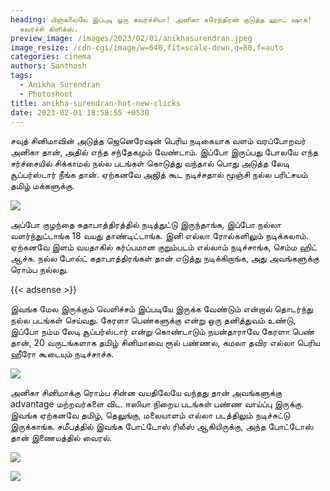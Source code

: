 ```yaml
---
heading: பிஞ்சுலையே இப்புடி ஒரு கவர்ச்சியா! அனிகா சுரேந்திரன் குடுத்த ஹாட் ஷாக்!
  கவர்ச்சி கிளிக்ஸ்.
preview_image: /images/2023/02/01/anikhasurendran.jpeg
image_resize: /cdn-cgi/image/w=640,fit=scale-down,q=80,f=auto
categories: cinema
authors: Santhosh
tags:
  - Anikha Surendran
  - Photoshoot
title: anikha-surendran-hot-new-clicks
date: 2023-02-01 18:58:55 +0530
---
```

சவுத் சினிமாவின் அடுத்த ஜெனெரேஷன் பெரிய நடிகையாக வளம் வரப்போறவர் அனிகா தான், அதில் எந்த சந்தேகமும் வேண்டாம். இப்போ இருப்பது போலயே எந்த சர்ச்சையில் சிக்காமல் நல்ல படங்கள் கொடுத்து வந்தால் பொது அடுத்த லேடி சூப்பர்ஸ்டார் நீங்க தான். ஏற்கனவே அஜித் கூட நடிச்சதால் மூஞ்சி நல்ல பரிட்சயம் தமிழ் மக்களுக்கு.



![](/images/2023/02/01/anikhasurendran-hot-new-clicks.jpeg)

அப்போ குழந்தை கதாபாத்திரத்தில் நடித்துட்டு இருந்தாங்க, இப்போ நல்லா வளர்ந்துட்டாங்க 18 வயது தாண்டிட்டாங்க. இனி எல்லா ரோல்களிலும் நடிக்கலாம். ஏற்கனவே இளம் வயதாகில் கர்ப்பமான குறும்படம் எல்லாம் நடிச்சாங்க, செம்ம ஹிட் ஆச்சு. நல்ல போல்ட் கதாபாத்திரங்கள் தான் எடுத்து நடிக்கிறாங்க, அது அவங்களுக்கு ரொம்ப நல்லது.

{{< adsense >}}

இவங்க மேல இருக்கும் வெளிச்சம் இப்படியே இருக்க வேண்டும் என்றால் தொடர்ந்து நல்ல படங்கள் செய்வது. கேரளா பெண்களுக்கு என்று ஒரு தனித்துவம் உண்டு, இப்போ நம்ம லேடி சூப்பர்ஸ்டார் என்று கொண்டாடும் நயன்தாராவே கேரளா பெண் தான், 20 வருடங்களாக தமிழ் சினிமாவை ரூல் பண்ணல, கமலா தவிர எல்லா பெரிய ஹீரோ கூடையும் நடிச்சாச்சு.



![](/images/2023/02/01/anikhasurendran-hot-new-clicks2.jpeg)

அனிகா சினிமாக்கு ரொம்ப சின்ன வயதிலேயே வந்தது தான் அவங்களுக்கு advantage மற்றவர்களை விட. ஈஸியா நிறைய படங்கள் பண்ண வாய்ப்பு இருக்கு. இவங்க ஏற்கனவே தமிழ், தெலுங்கு, மலையாளம் எல்லா படத்திலும் நடிச்சுட்டு இருக்காங்க. சமீபத்தில் இவங்க போட்டோஸ் ரிலீஸ் ஆகியிருக்கு, அந்த போட்டோஸ் தான் இணையத்தில் வைரல். 

![](/images/2023/02/01/anikhasurendran-hot-new-clicks4.jpeg)

![](/images/2023/02/01/anikhasurendran-hot-new-clicks6.jpeg)